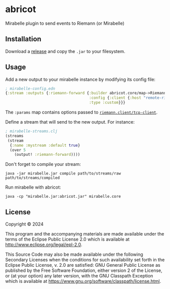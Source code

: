 # abricot

Mirabelle plugin to send events to Riemann (or Mirabelle)

## Installation

Download a [release](https://github.com/faxm0dem/abricot/releases) and copy the `.jar` to your filesystem.

## Usage

Add a new output to your mirabelle instance by modifying its config file:

```clojure
; mirabelle-config.edn
{:stream :outputs {:riemann-forward {:builder abricot.core/map->RiemannForward
                                     :config {:client {:host "remote-riemann" :port 5555 :auto-connect true}}
                                     :type :custom}}}
```

The `:params` map contains options passed to [`riemann.client/tcp-client`](https://github.com/riemann/riemann-clojure-client/blob/main/src/riemann/client.clj#L120).

Define a stream that will send to the new output. For instance:

```clojure
; mirabelle-streams.clj
(streams
 (stream
  {:name :mystream :default true}
  (over 5
    (output! :riemann-forward))))
```

Don't forget to compile your stream:

```
java -jar mirabelle.jar compile path/to/streams/raw path/to/streams/compiled
```

Run mirabelle with abricot:

```
java -cp "mirabelle.jar:abricot.jar" mirabelle.core
```

## License

Copyright © 2024

This program and the accompanying materials are made available under the
terms of the Eclipse Public License 2.0 which is available at
http://www.eclipse.org/legal/epl-2.0.

This Source Code may also be made available under the following Secondary
Licenses when the conditions for such availability set forth in the Eclipse
Public License, v. 2.0 are satisfied: GNU General Public License as published by
the Free Software Foundation, either version 2 of the License, or (at your
option) any later version, with the GNU Classpath Exception which is available
at https://www.gnu.org/software/classpath/license.html.

